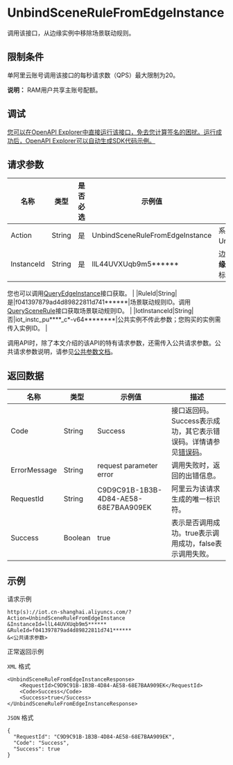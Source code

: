 # UnbindSceneRuleFromEdgeInstance

调用该接口，从边缘实例中移除场景联动规则。

## 限制条件

单阿里云账号调用该接口的每秒请求数（QPS）最大限制为20。

**说明：** RAM用户共享主账号配额。

## 调试

[您可以在OpenAPI Explorer中直接运行该接口，免去您计算签名的困扰。运行成功后，OpenAPI Explorer可以自动生成SDK代码示例。](https://api.aliyun.com/#product=Iot&api=UnbindSceneRuleFromEdgeInstance&type=RPC&version=2018-01-20)

## 请求参数

|名称|类型|是否必选|示例值|描述|
|--|--|----|---|--|
|Action|String|是|UnbindSceneRuleFromEdgeInstance|系统规定参数。取值：UnbindSceneRuleFromEdgeInstance。 |
|InstanceId|String|是|llL44UVXUqb9m5\*\*\*\*\*\*|边缘实例的ID。在物联网平台控制台的**边缘计算** \> **边缘实例**页面中，鼠标悬浮在目标边缘实例名称上获取ID。

 您也可以调用[QueryEdgeInstance](~~135214~~)接口获取。 |
|RuleId|String|是|f041397879ad4d89822811d741\*\*\*\*\*\*|场景联动规则ID。调用[QuerySceneRule](~~169498~~)接口获取场景联动规则ID。 |
|IotInstanceId|String|否|iot\_instc\_pu\*\*\*\*\_c\*-v64\*\*\*\*\*\*\*\*|公共实例不传此参数；您购买的实例需传入实例ID。 |

调用API时，除了本文介绍的该API的特有请求参数，还需传入公共请求参数。公共请求参数说明，请参见[公共参数文档](~~135196~~)。

## 返回数据

|名称|类型|示例值|描述|
|--|--|---|--|
|Code|String|Success|接口返回码。Success表示成功，其它表示错误码。详情请参见[错误码](~~135200~~)。 |
|ErrorMessage|String|request parameter error|调用失败时，返回的出错信息。 |
|RequestId|String|C9D9C91B-1B3B-4D84-AE58-68E7BAA909EK|阿里云为该请求生成的唯一标识符。 |
|Success|Boolean|true|表示是否调用成功。true表示调用成功，false表示调用失败。 |

## 示例

请求示例

```
http(s)://iot.cn-shanghai.aliyuncs.com/?Action=UnbindSceneRuleFromEdgeInstance
&InstanceId=llL44UVXUqb9m5******
&RuleId=f041397879ad4d89822811d741******
&<公共请求参数>
```

正常返回示例

`XML` 格式

```
<UnbindSceneRuleFromEdgeInstanceResponse>
    <RequestId>C9D9C91B-1B3B-4D84-AE58-68E7BAA909EK</RequestId>
    <Code>Success</Code>
    <Success>true</Success>
</UnbindSceneRuleFromEdgeInstanceResponse>
```

`JSON` 格式

```
{
  "RequestId": "C9D9C91B-1B3B-4D84-AE58-68E7BAA909EK",
  "Code": "Success",
  "Success": true
}
```

